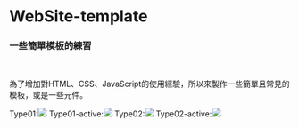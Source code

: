 # WebSite-template
### 一些簡單模板的練習
</br>
<div>
    <p>為了增加對HTML、CSS、JavaScript的使用經驗，所以來製作一些簡單且常見的模板，或是一些元件。</p>
	<div>
		<span>Type01:</span><img src="img/readme/Type01"/>
		<span>Type01-active:</span><img src="img/readme/Type01-active"/>
		<span>Type02:</span><img src="img/readme/Type02"/>
		<span>Type02-active:</span><img src="img/readme/Type02-active"/>
	</div>
</div>
